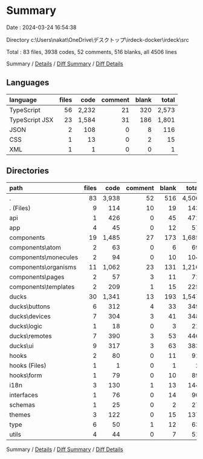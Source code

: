# Summary

Date : 2024-03-24 16:54:38

Directory c:\\Users\\nakat\\OneDrive\\デスクトップ\\irdeck-docker\\irdeck\\src

Total : 83 files,  3938 codes, 52 comments, 516 blanks, all 4506 lines

Summary / [Details](details.md) / [Diff Summary](diff.md) / [Diff Details](diff-details.md)

## Languages
| language | files | code | comment | blank | total |
| :--- | ---: | ---: | ---: | ---: | ---: |
| TypeScript | 56 | 2,232 | 21 | 320 | 2,573 |
| TypeScript JSX | 23 | 1,584 | 31 | 186 | 1,801 |
| JSON | 2 | 108 | 0 | 8 | 116 |
| CSS | 1 | 13 | 0 | 2 | 15 |
| XML | 1 | 1 | 0 | 0 | 1 |

## Directories
| path | files | code | comment | blank | total |
| :--- | ---: | ---: | ---: | ---: | ---: |
| . | 83 | 3,938 | 52 | 516 | 4,506 |
| . (Files) | 9 | 114 | 10 | 19 | 143 |
| api | 1 | 426 | 0 | 45 | 471 |
| app | 4 | 45 | 0 | 12 | 57 |
| components | 19 | 1,485 | 27 | 173 | 1,685 |
| components\\atom | 2 | 63 | 0 | 6 | 69 |
| components\\monecules | 2 | 94 | 0 | 10 | 104 |
| components\\organisms | 11 | 1,062 | 23 | 131 | 1,216 |
| components\\pages | 2 | 57 | 3 | 11 | 71 |
| components\\templates | 2 | 209 | 1 | 15 | 225 |
| ducks | 30 | 1,341 | 13 | 193 | 1,547 |
| ducks\\buttons | 6 | 312 | 4 | 33 | 349 |
| ducks\\devices | 7 | 304 | 3 | 41 | 348 |
| ducks\\logic | 1 | 18 | 0 | 3 | 21 |
| ducks\\remotes | 7 | 390 | 3 | 53 | 446 |
| ducks\\ui | 9 | 317 | 3 | 63 | 383 |
| hooks | 2 | 80 | 0 | 11 | 91 |
| hooks (Files) | 1 | 1 | 0 | 1 | 2 |
| hooks\\form | 1 | 79 | 0 | 10 | 89 |
| i18n | 3 | 130 | 1 | 13 | 144 |
| interfaces | 1 | 76 | 0 | 14 | 90 |
| schemas | 1 | 25 | 0 | 2 | 27 |
| themes | 3 | 122 | 0 | 15 | 137 |
| type | 6 | 50 | 1 | 12 | 63 |
| utils | 4 | 44 | 0 | 7 | 51 |

Summary / [Details](details.md) / [Diff Summary](diff.md) / [Diff Details](diff-details.md)